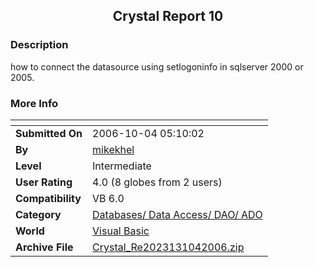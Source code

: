 ﻿<div align="center">

## Crystal Report 10


</div>

### Description

how to connect the datasource using setlogoninfo in sqlserver 2000 or 2005.
 
### More Info
 


<span>             |<span>
---                |---
**Submitted On**   |2006-10-04 05:10:02
**By**             |[mikekhel](https://github.com/Planet-Source-Code/PSCIndex/blob/master/ByAuthor/mikekhel.md)
**Level**          |Intermediate
**User Rating**    |4.0 (8 globes from 2 users)
**Compatibility**  |VB 6\.0
**Category**       |[Databases/ Data Access/ DAO/ ADO](https://github.com/Planet-Source-Code/PSCIndex/blob/master/ByCategory/databases-data-access-dao-ado__1-6.md)
**World**          |[Visual Basic](https://github.com/Planet-Source-Code/PSCIndex/blob/master/ByWorld/visual-basic.md)
**Archive File**   |[Crystal\_Re2023131042006\.zip](https://github.com/Planet-Source-Code/mikekhel-crystal-report-10__1-66702/archive/master.zip)









